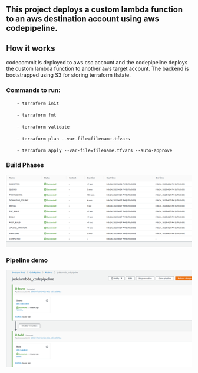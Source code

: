 ## This project deploys a custom lambda function to an aws destination account using aws codepipeline.

## How it works

codecommit is deployed to aws csc account and the codepipeline deploys the custom lambda function to another aws target account. The backend is bootstrapped using 
S3 for storing terraform tfstate. 

### Commands to run:
        
        - terraform init

        - terraform fmt

        - terraform validate

        - terraform plan --var-file=filename.tfvars

        - terraform apply --var-file=filename.tfvars --auto-approve


### Build Phases

![](https://github.com/judeleonard/Terraform_Projects/blob/dev/lambda_function/image/buildspec_stages.png)

### Pipeline demo

![](https://github.com/judeleonard/Terraform_Projects/blob/dev/lambda_function/image/lambda_pipeline.png)